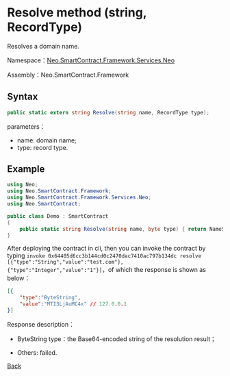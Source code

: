 # Resolve method (string, RecordType)

Resolves a domain name.

Namespace：[Neo.SmartContract.Framework.Services.Neo](../../neo.md)

Assembly：Neo.SmartContract.Framework

## Syntax

```c#
public static extern string Resolve(string name, RecordType type);
```

parameters：

- name: domain name;
- type: record type.

## Example

```c#
using Neo;
using Neo.SmartContract.Framework;
using Neo.SmartContract.Framework.Services.Neo;
using Neo.SmartContract;

public class Demo : SmartContract
{
    public static string Resolve(string name, byte type) { return NameService.Resolve(name, (RecordType)type); }
}
```

After deploying the contract in cli, then you can invoke the contract by typing `invoke 0x64405d6cc3b144cd0c2470dac7410ac797b134dc resolve [{"type":"String","value":"test.com"},{"type":"Integer","value":"1"}]`，of which the response is shown as below：

```json
[{
    "type":"ByteString",
    "value":"MTI3LjAuMC4x" // 127.0.0.1
}]
```

Response description：

- ByteString type：the Base64-encoded string of the resolution result；

- Others: failed.

[Back](../Neo.md)